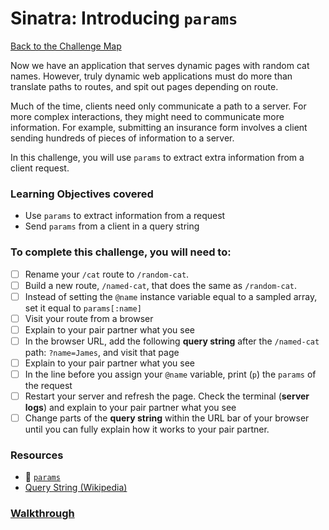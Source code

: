 # Sinatra: Introducing `params`

[Back to the Challenge Map](README.md)

Now we have an application that serves dynamic pages with random cat names. However, truly dynamic web applications must do more than translate paths to routes, and spit out pages depending on route. 

Much of the time, clients need only communicate a path to a server. For more complex interactions, they might need to communicate more information. For example, submitting an insurance form involves a client sending hundreds of pieces of information to a server.

In this challenge, you will use `params` to extract extra information from a client request.

### Learning Objectives covered
- Use `params` to extract information from a request
- Send `params` from a client in a query string

### To complete this challenge, you will need to:

- [ ] Rename your `/cat` route to `/random-cat`.
- [ ] Build a new route, `/named-cat`, that does the same as `/random-cat`.
- [ ] Instead of setting the `@name` instance variable equal to a sampled array, set it equal to `params[:name]`
- [ ] Visit your route from a browser
- [ ] Explain to your pair partner what you see
- [ ] In the browser URL, add the following **query string** after the `/named-cat` path: `?name=James`, and visit that page
- [ ] Explain to your pair partner what you see
- [ ] In the line before you assign your `@name` variable, print (`p`) the `params` of the request
- [ ] Restart your server and refresh the page. Check the terminal (**server logs**) and explain to your pair partner what you see
- [ ] Change parts of the **query string** within the URL bar of your browser until you can fully explain how it works to your pair partner.

### Resources

- :pill: [`params`](../pills/params.md)
- [Query String (Wikipedia)](https://en.wikipedia.org/wiki/Query_string)


### [Walkthrough](walkthroughs/12_sinatra_introducing_params.md)
